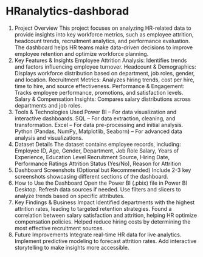 # HRanalytics-dashborad
1. Project Overview
This project focuses on analyzing HR-related data to provide insights into key workforce metrics, such as employee attrition, headcount trends, recruitment analytics, and performance evaluation. The dashboard helps HR teams make data-driven decisions to improve employee retention and optimize workforce planning.
2. Key Features & Insights
Employee Attrition Analysis: Identifies trends and factors influencing employee turnover.
Headcount & Demographics: Displays workforce distribution based on department, job roles, gender, and location.
Recruitment Metrics: Analyzes hiring trends, cost per hire, time to hire, and source effectiveness.
Performance & Engagement: Tracks employee performance, promotions, and satisfaction levels.
Salary & Compensation Insights: Compares salary distributions across departments and job roles.
3. Tools & Technologies Used
Power BI – For data visualization and interactive dashboards.
SQL – For data extraction, cleaning, and transformation.
Excel – For data pre-processing and initial analysis.
Python (Pandas, NumPy, Matplotlib, Seaborn) – For advanced data analysis and visualizations.
4. Dataset Details
The dataset contains employee records, including:
Employee ID, Age, Gender, Department, Job Role
Salary, Years of Experience, Education Level
Recruitment Source, Hiring Date, Performance Ratings
Attrition Status (Yes/No), Reason for Attrition
5. Dashboard Screenshots (Optional but Recommended)
Include 2-3 key screenshots showcasing different sections of the dashboard.
6. How to Use the Dashboard
Open the Power BI (.pbix) file in Power BI Desktop.
Refresh data sources if needed.
Use filters and slicers to analyze trends based on specific attributes.
7. Key Findings & Business Impact
Identified departments with the highest attrition rates, leading to targeted retention strategies.
Found a correlation between salary satisfaction and attrition, helping HR optimize compensation policies.
Helped reduce hiring costs by determining the most effective recruitment sources.
8. Future Improvements
Integrate real-time HR data for live analytics.
Implement predictive modeling to forecast attrition rates.
Add interactive storytelling to make insights more accessible.
